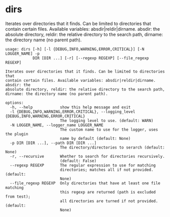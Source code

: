 # dirs

Iterates over directories that it finds. Can be limited to directories that contain certain files. Available variables: absdir|reldir|dirname. absdir: the absolute directory, reldir: the relative directory to the search path, dirname: the directory name (no parent path).

```
usage: dirs [-h] [-l {DEBUG,INFO,WARNING,ERROR,CRITICAL}] [-N LOGGER_NAME] -p
            DIR [DIR ...] [-r] [--regexp REGEXP] [--file_regexp REGEXP]

Iterates over directories that it finds. Can be limited to directories that
contain certain files. Available variables: absdir|reldir|dirname. absdir: the
absolute directory, reldir: the relative directory to the search path,
dirname: the directory name (no parent path).

options:
  -h, --help            show this help message and exit
  -l {DEBUG,INFO,WARNING,ERROR,CRITICAL}, --logging_level {DEBUG,INFO,WARNING,ERROR,CRITICAL}
                        The logging level to use. (default: WARN)
  -N LOGGER_NAME, --logger_name LOGGER_NAME
                        The custom name to use for the logger, uses the plugin
                        name by default (default: None)
  -p DIR [DIR ...], --path DIR [DIR ...]
                        The directory/directories to serarch (default: None)
  -r, --recursive       Whether to search for directories recursively.
                        (default: False)
  --regexp REGEXP       The regular expression to use for matching
                        directories; matches all if not provided. (default:
                        None)
  --file_regexp REGEXP  Only directories that have at least one file matching
                        this regexp are returned (path is excluded from test);
                        all directories are turned if not provided. (default:
                        None)
```
